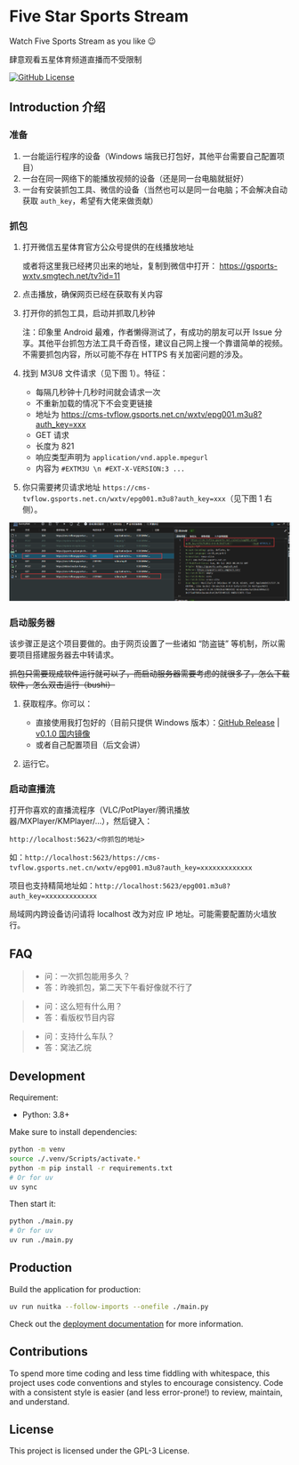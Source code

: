 # Five Star Sports Stream

Watch Five Sports Stream as you like 😉

肆意观看五星体育频道直播而不受限制

[![GitHub License](https://img.shields.io/github/license/cworld1/five-star-stream?style=flat)](https://github.com/cworld1/five-star-stream/blob/main/LICENSE)

## Introduction 介绍

### 准备

1. 一台能运行程序的设备（Windows 端我已打包好，其他平台需要自己配置项目）
2. 一台在同一网络下的能播放视频的设备（还是同一台电脑就挺好）
3. 一台有安装抓包工具、微信的设备（当然也可以是同一台电脑；不会解决自动获取 `auth_key`，希望有大佬来做贡献）

### 抓包

1. 打开微信五星体育官方公众号提供的在线播放地址

   或者将这里我已经拷贝出来的地址，复制到微信中打开： https://gsports-wxtv.smgtech.net/tv?id=11

2. 点击播放，确保网页已经在获取有关内容

3. 打开你的抓包工具，启动并抓取几秒钟

   注：印象里 Android 最难，作者懒得测试了，有成功的朋友可以开 Issue 分享。其他平台抓包方法工具千奇百怪，建议自己网上搜一个靠谱简单的视频。不需要抓包内容，所以可能不存在 HTTPS 有关加密问题的涉及。

4. 找到 M3U8 文件请求（见下图 1）。特征：

   - 每隔几秒钟十几秒时间就会请求一次
   - 不重新加载的情况下不会变更链接
   - 地址为 https://cms-tvflow.gsports.net.cn/wxtv/epg001.m3u8?auth_key=xxx
   - GET 请求
   - 长度为 821
   - 响应类型声明为 `application/vnd.apple.mpegurl`
   - 内容为 `#EXTM3U \n #EXT-X-VERSION:3 ...`

5. 你只需要拷贝请求地址 `https://cms-tvflow.gsports.net.cn/wxtv/epg001.m3u8?auth_key=xxx`（见下图 1 右侧）。

![alt text](.github/assets/2025-7-6_16-26-22.png)

### 启动服务器

该步骤正是这个项目要做的。由于网页设置了一些诸如 “防盗链” 等机制，所以需要项目搭建服务器去中转请求。

~~抓包只需要现成软件运行就可以了，而启动服务器需要考虑的就很多了，怎么下载软件，怎么双击运行（bushi）~~

1. 获取程序。你可以：

   - 直接使用我打包好的（目前只提供 Windows 版本）：[GitHub Release](https://github.com/cworld1/five-star-stream/releases/latest) | [v0.1.0 国内镜像](https://gh-proxy.com/github.com/cworld1/five-star-stream/releases/download/v0.1.0/five-star-stream.exe)
   - 或者自己配置项目（后文会讲）

2. 运行它。

### 启动直播流

打开你喜欢的直播流程序（VLC/PotPlayer/腾讯播放器/MXPlayer/KMPlayer/...），然后键入：

`http://localhost:5623/<你抓包的地址>`

如：`http://localhost:5623/https://cms-tvflow.gsports.net.cn/wxtv/epg001.m3u8?auth_key=xxxxxxxxxxxxx`

项目也支持精简地址如：`http://localhost:5623/epg001.m3u8?auth_key=xxxxxxxxxxxxx`

局域网内跨设备访问请将 localhost 改为对应 IP 地址。可能需要配置防火墙放行。

## FAQ

> - 问：一次抓包能用多久？
> - 答：昨晚抓包，第二天下午看好像就不行了

> - 问：这么短有什么用？
> - 答：看版权节目内容

> - 问：支持什么车队？
> - 答：窝法乙烷

## Development

Requirement:

- Python: 3.8+

Make sure to install dependencies:

```bash
python -m venv
source ./.venv/Scripts/activate.*
python -m pip install -r requirements.txt
# Or for uv
uv sync
```

Then start it:

```bash
python ./main.py
# Or for uv
uv run ./main.py
```

## Production

Build the application for production:

```bash
uv run nuitka --follow-imports --onefile ./main.py
```

Check out the [deployment documentation](https://github.com/Nuitka/Nuitka#tutorial-setup-and-build-on-windows) for more information.

## Contributions

To spend more time coding and less time fiddling with whitespace, this project uses code conventions and styles to encourage consistency. Code with a consistent style is easier (and less error-prone!) to review, maintain, and understand.

## License

This project is licensed under the GPL-3 License.
